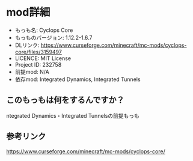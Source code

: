 # mod詳細

- もっも名: Cyclops Core
- もっものバージョン: 1.12.2-1.6.7
- DLリンク: https://www.curseforge.com/minecraft/mc-mods/cyclops-core/files/3159497
- LICENCE: MIT License
- Project ID: 232758
- 前提mod: N/A
- 依存mod: Integrated Dynamics, Integrated Tunnels

## このもっもは何をするんですか？
ntegrated Dynamics・Integrated Tunnelsの前提もっも

## 参考リンク
https://www.curseforge.com/minecraft/mc-mods/cyclops-core/